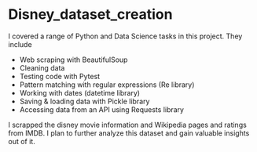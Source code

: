 # Disney_dataset_creation
I covered a range of Python and Data Science tasks in this project. They include
- Web scraping with BeautifulSoup
- Cleaning data
- Testing code with Pytest
- Pattern matching with regular expressions (Re library)
- Working with dates (datetime library)
- Saving & loading data with Pickle library
- Accessing data from an API using Requests library

I scrapped the disney movie information and Wikipedia pages and ratings from IMDB. I plan to further analyze this dataset and gain valuable insights out of it. 
